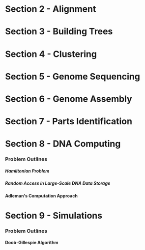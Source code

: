 


# Section 2 - Alignment


# Section 3 - Building Trees


# Section 4 - Clustering

# Section 5 - Genome Sequencing


# Section 6 - Genome Assembly

# Section 7 - Parts Identification

# Section 8 - DNA Computing

### Problem Outlines
##### Hamiltonian Problem

##### Random Access in Large-Scale DNA Data Storage

#### Adleman's Computation Approach



# Section 9 - Simulations

### Problem Outlines


#### Doob-Gillespie Algorithm
